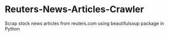 # Reuters-News-Articles-Crawler
Scrap stock news articles from reuters.com using beautifulsoup package in Python
